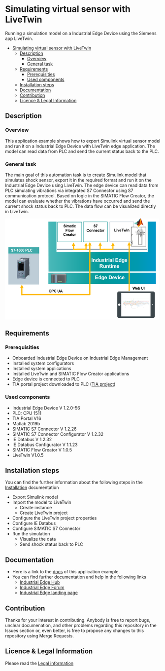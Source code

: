 # Simulating virtual sensor with LiveTwin

Running a simulation model on a Industrial Edge Device using the Siemens app LiveTwin. 

- [Simulating virtual sensor with LiveTwin](#simulating-virtual-sensor-with-livetwin)
  - [Description](#description)
    - [Overview](#overview)
    - [General task](#general-task)
  - [Requirements](#requirements)
    - [Prerequisities](#prerequisities)
    - [Used components](#used-components)
  - [Installation steps](#installation-steps)
  - [Documentation](#documentation)
  - [Contribution](#contribution)
  - [Licence & Legal Information](#licence--legal-information)

## Description


###  Overview
This application example shows how to export Simulink virtual sensor model and run it on a Industrial Edge Device with LiveTwin edge application. The model can read data from PLC and send the current status back to the PLC. 

### General task
The main goal of this automation task is to create Simulink model that simulates shock sensor, export it in the required format and run it on the Industrial Edge Device using LiveTwin. The edge device can read data from PLC simulating vibrations via integrated S7 Connector using S7 communication protocol. Based on logic in the SIMATIC Flow Creator, the model can evaluate whether the vibrations have occurred and send the current shock status back to PLC. The data flow can be visualized directly in LiveTwin. 


<img src="docs/graphics/livetwin_task1.PNG" width="500"/>

## Requirements

###  Prerequisities

- Onboarded Industrial Edge Device on Industrial Edge Management
- Installed system configurators
- Installed system applications
- Installed LiveTwin and SIMATIC Flow Creator applications
- Edge device is connected to PLC 
- TIA portal project downloaded to PLC ([TIA project](src/Shock_detection1500.zip))


### Used components

- Industrial Edge Device V 1.2.0-56
- PLC: CPU 1511
- TIA Portal V16 
- Matlab 2019b
- SIMATIC S7 Connector V 1.2.26 
- SIMATIC S7 Connector Configurator V 1.2.32
- IE Databus V 1.2.32
- IE Databus Configurator V 1.1.23
- SIMATIC Flow Creator V 1.0.5
- LiveTwin V1.0.5


## Installation steps
You can find the further information about the following steps in the [Installation](docs/Installation.md) documentation
- Export Simulink model 
- Import the model to LiveTwin  
  - Create instance
  - Create LiveTwin project
- Configure the LiveTwin project properties
- Configure IE Databus 
- Configure SIMATIC S7 Connector 
- Run the simulation 
  - Visualize the data 
  - Send shock status back to PLC

## Documentation
- Here is a link to the [docs](docs/) of this application example.
- You can find further documentation and help in the following links
  - [Industrial Edge Hub](https://iehub.eu1.edge.siemens.cloud/#/documentation)
  - [Industrial Edge Forum](https://www.siemens.com/industrial-edge-forum)
  - [Industrial Edge landing page](https://new.siemens.com/global/en/products/automation/topic-areas/industrial-edge/simatic-edge.html)
  
## Contribution
Thanks for your interest in contributing. Anybody is free to report bugs, unclear documenation, and other problems regarding this repository in the Issues section or, even better, is free to propose any changes to this repository using Merge Requests.

## Licence & Legal Information
Please read the [Legal information](LICENSE.md)
